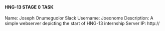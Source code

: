 #### HNG-13 STAGE 0 TASK
Name: Joseph Onumeguolor
Slack Username: Joeonome
Description: A simple webserver depicting the start of HNG-13 internship
Server IP: http://